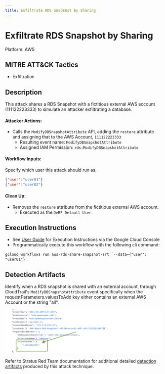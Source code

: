 ```yaml
---
title: Exfiltrate RDS Snapshot by Sharing
---
```


# Exfiltrate RDS Snapshot by Sharing


Platform: AWS

## MITRE ATT&CK Tactics


- Exfiltration

## Description


This attack shares a RDS Snapshot with a fictitious external AWS account (111122223333) to simulate an attacker exfiltrating a database.

#### Attacker Actions: 

- Calls the `ModifyDBSnapshotAttribute` API, adding the `restore` attribute and assigning that to the AWS Account, `111122223333`
  - Resulting event name: `ModifyDBSnapshotAttribute`
  - Assigned IAM Permission: `rds:ModifyDBSnapshotAttribute`

#### Workflow Inputs: 
Specify which user this attack should run as.   
```json
{"user":"user01"}
{"user":"user02"}
```
#### Clean Up: 

- Removes the `restore` attribute from the fictitious external AWS account. 
  - Executed as the `DeRF Default User`


## Execution Instructions

- See [User Guide](../../user-guide/execution-user-permissions.md) for Execution Instructions via the Google Cloud Console
- Programmatically execute this workflow with the following cli command:

```
gcloud workflows run aws-rds-share-snapshot-srt `--data={"user": "user01"}` 
```


## Detection Artifacts


Identify when a RDS snapshot is shared with an external account, through CloudTrail's <code>ModifyDBSnapshotAttribute</code> event specifically when the requestParameters.valuesToAdd key either contains an external AWS Account or the string "all".

![](../images/../../images/rds-share-snapshot.png)

Refer to Stratus Red Team documentation for additional detailed [detection artifacts](https://stratus-red-team.cloud/attack-techniques/AWS/aws.exfiltration.rds-share-snapshot/) produced by this attack technique.

